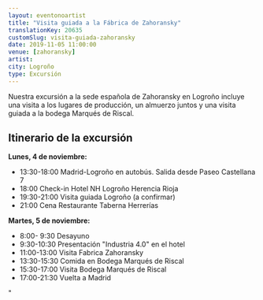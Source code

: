 ```yaml
---
layout: eventonoartist
title: "Visita guiada a la Fábrica de Zahoransky"
translationKey: 20635
customSlug: visita-guiada-zahoransky
date: 2019-11-05 11:00:00
venue: [zahoransky]
artist:
city: Logroño
type: Excursión
---
```


Nuestra excursión a la sede española de Zahoransky en Logroño incluye una visita a los lugares de producción, un almuerzo juntos y una visita guiada a la bodega Marqués de Riscal.

## Itinerario de la excursión

<strong>Lunes, 4 de noviembre:</strong>

<ul>

 <li>13:30-18:00 Madrid-Logroño en autobús. Salida desde Paseo Castellana 7</li>

 <li>18:00 Check-in Hotel NH Logroño Herencia Rioja</li>

 <li>19:30-21:00 Visita guiada Logroño (a confirmar)</li>

 <li>21:00 Cena Restaurante Taberna Herrerías</li>

</ul>

<strong>Martes, 5 de noviembre:</strong>

<ul>

 <li>8:00- 9:30 Desayuno</li>

 <li>9:30-10:30 Presentación "Industria 4.0" en el hotel</li>

 <li>11:00-13:00 Visita Fabrica Zahoransky</li>

 <li>13:30-15:30 Comida en Bodega Marqués de Riscal</li>

 <li>15:30-17:00 Visita Bodega Marqués de Riscal</li>

 <li>17:00-21:30 Vuelta a Madrid</li>

</ul>"
